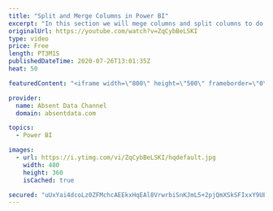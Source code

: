 ```yaml
---
title: "Split and Merge Columns in Power BI"
excerpt: "In this section we will mege columns and split columns to do a depper level of analysis"
originalUrl: https://youtube.com/watch?v=ZqCybBeLSKI
type: video
price: Free
length: PT3M1S
publishedDateTime: 2020-07-26T13:01:35Z
heat: 50

featuredContent: "<iframe width=\"800\" height=\"500\" frameborder=\"0\" src=\"https://www.youtube.com/embed/ZqCybBeLSKI\" allow=\"accelerometer; autoplay; encrypted-media; gyroscope; picture-in-picture\" allowfullscreen></iframe>"

provider:
  name: Absent Data Channel
  domain: absentdata.com

topics:
  - Power BI

images:
  - url: https://i.ytimg.com/vi/ZqCybBeLSKI/hqdefault.jpg
    width: 480
    height: 360
    isCached: true

secured: "uUxYai4dcoLz0ZFMchcAEEkxHqEAl8VrwrbiSnKJmL5+2pjQmXSkSFIxxY9UEFDjk0TstHHfdm2DexzrVlug71pCZqpUqJ00I8YFR8I+NOuKNsiDhv3GhZdNkZRWbRV/CZNsjGI92lHr3FbqA9QuuTiBad0juokN4ScB6pxM2q4gG+10iPtj4SxDBshXRvlCQu71QrRNTGfXoO9yqR0nKHZbfO8+eHQJa2hQbbwwfAngOzA8BFZPyRG9l4gQjBwC/yuioQv0Ci0pFc4AufT1N23zIdOQpST3vsqlMfAYDDKOpcEOj+aSw8N6b9EtyEI3XG/e0rlDABIxW+LanjrZGDIEcYPnGTtGUhwcX5Z5iZwlNKjx2xatqflqWxSeQvXnPccknQLmvTw/e0Uux6OngDA/t01yiLTMFlA8znqRRjo=;RL2VkSxPYbUVd67GBH/cCw=="
---
```


